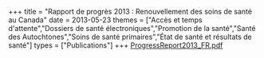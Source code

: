 +++
title = "Rapport de progrès 2013 : Renouvellement des soins de santé au Canada"
date = 2013-05-23
themes = ["Accès et temps d'attente","Dossiers de santé électroniques","Promotion de la santé","Santé des Autochtones","Soins de santé primaires","État de santé et résultats de santé"]
types = ["Publications"]
+++
[ProgressReport2013_FR.pdf](/files/ProgressReport2013_FR.pdf)

